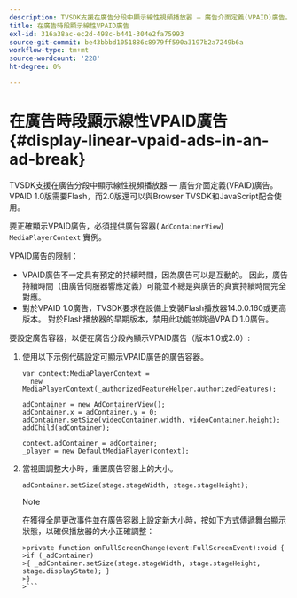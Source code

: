 ```yaml
---
description: TVSDK支援在廣告分段中顯示線性視頻播放器 — 廣告介面定義(VPAID)廣告。 VPAID 1.0版需要Flash，而2.0版還可以與Browser TVSDK和JavaScript配合使用。
title: 在廣告時段顯示線性VPAID廣告
exl-id: 316a38ac-ec2d-498c-b441-304e2fa75993
source-git-commit: be43bbbd1051886c8979ff590a3197b2a7249b6a
workflow-type: tm+mt
source-wordcount: '228'
ht-degree: 0%

---
```


# 在廣告時段顯示線性VPAID廣告{#display-linear-vpaid-ads-in-an-ad-break}

TVSDK支援在廣告分段中顯示線性視頻播放器 — 廣告介面定義(VPAID)廣告。 VPAID 1.0版需要Flash，而2.0版還可以與Browser TVSDK和JavaScript配合使用。

要正確顯示VPAID廣告，必須提供廣告容器( `AdContainerView`) `MediaPlayerContext` 實例。

VPAID廣告的限制：

* VPAID廣告不一定具有預定的持續時間，因為廣告可以是互動的。 因此，廣告持續時間（由廣告伺服器響應定義）可能並不總是與廣告的真實持續時間完全對應。
* 對於VPAID 1.0廣告，TVSDK要求在設備上安裝Flash播放器14.0.0.160或更高版本。 對於Flash播放器的早期版本，禁用此功能並跳過VPAID 1.0廣告。

要設定廣告容器，以便在廣告分段內顯示VPAID廣告（版本1.0或2.0）:

1. 使用以下示例代碼設定可顯示VPAID廣告的廣告容器。

   ```
   var context:MediaPlayerContext =  
     new MediaPlayerContext(_authorizedFeatureHelper.authorizedFeatures); 
   
   adContainer = new AdContainerView(); 
   adContainer.x = adContainer.y = 0; 
   adContainer.setSize(videoContainer.width, videoContainer.height); 
   addChild(adContainer); 
   
   context.adContainer = adContainer; 
   _player = new DefaultMediaPlayer(context);
   ```

1. 當視圖調整大小時，重置廣告容器上的大小。

   ```
   adContainer.setSize(stage.stageWidth, stage.stageHeight);
   ```

   >[!NOTE]
   >
   >在獲得全屏更改事件並在廣告容器上設定新大小時，按如下方式傳遞舞台顯示狀態，以確保播放器的大小正確調整：
   >
   >
   ```
   >private function onFullScreenChange(event:FullScreenEvent):void { 
   >if (_adContainer) 
   >{ _adContainer.setSize(stage.stageWidth, stage.stageHeight, stage.displayState); } 
   >}
   >```
